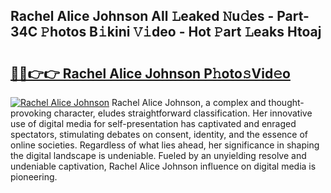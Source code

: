 ## Rachel Alice Johnson All 𝙻eaked 𝙽u𝚍es - Part-34C 𝙿hotos B𝚒kini 𝚅𝚒deo - Hot 𝙿art 𝙻eaks Htoaj

# <h2><a href="http://ld2zj4r.urlbe.top/?page=Rachel+Alice+Johnson">🔗🔗👉👉 Rachel Alice Johnson P𝚑oto𝚜Vid𝚎o</a></h2>

[![Rachel Alice Johnson](https://i.imgur.com/eBuTRDB.gif)](http://ld2zj4r.urlbe.top/?page=Rachel+Alice+Johnson)
Rachel Alice Johnson, a complex and thought-provoking character, eludes straightforward classification. Her innovative use of digital media for self-presentation has captivated and enraged spectators, stimulating debates on consent, identity, and the essence of online societies. Regardless of what lies ahead, her significance in shaping the digital landscape is undeniable. Fueled by an unyielding resolve and undeniable captivation, Rachel Alice Johnson influence on digital media is pioneering.
